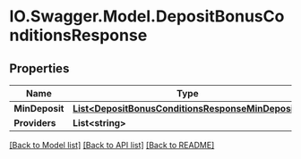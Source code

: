 # IO.Swagger.Model.DepositBonusConditionsResponse
## Properties

Name | Type | Description | Notes
------------ | ------------- | ------------- | -------------
**MinDeposit** | [**List&lt;DepositBonusConditionsResponseMinDeposit&gt;**](DepositBonusConditionsResponseMinDeposit.md) |  | 
**Providers** | **List&lt;string&gt;** |  | 

[[Back to Model list]](../README.md#documentation-for-models) [[Back to API list]](../README.md#documentation-for-api-endpoints) [[Back to README]](../README.md)

